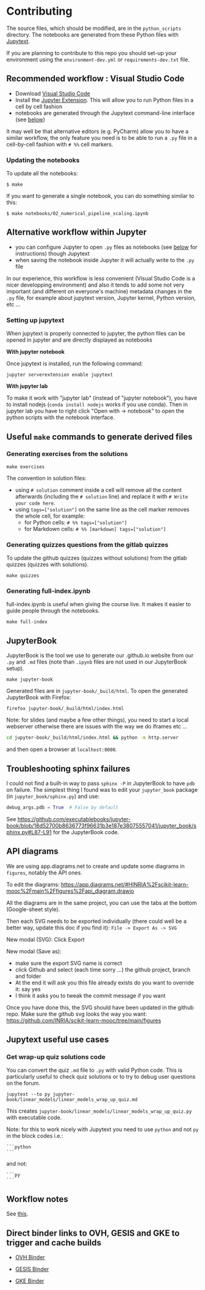 # Contributing

The source files, which should be modified, are in the `python_scripts`
directory. The notebooks are generated from these Python files with
[Jupytext](https://jupytext.readthedocs.io/).

If you are planning to contribute to this repo you should set-up your
environment using the `environment-dev.yml` or `requirements-dev.txt` file.

## Recommended workflow : Visual Studio Code

- Download [Visual Studio Code](https://code.visualstudio.com/)
- Install the [Jupyter Extension](https://marketplace.visualstudio.com/items?itemName=ms-toolsai.jupyter).
  This will allow you to run Python files in a cell by cell fashion
- notebooks are generated through the Jupytext command-line interface (see
  [below](#updating-the-notebooks))

It may well be that alternative editors (e.g. PyCharm) allow you to have a
similar workflow, the only feature you need is to be able to run a `.py` file
in a cell-by-cell fashion with `# %%` cell markers.

### Updating the notebooks

To update all the notebooks:

```
$ make
```

If you want to generate a single notebook, you can do something similar to this:
```
$ make notebooks/02_numerical_pipeline_scaling.ipynb
```

## Alternative workflow within Jupyter

- you can configure Jupyter to open `.py` files as notebooks (see
  [below](#setting-up-jupytext) for instructions) though Jupytext
- when saving the notebook inside Jupyter it will actually write to the `.py` file

In our experience, this workflow is less convenient (Visual Studio Code is a
nicer developping environment) and also it tends to add some not very important
(and different on everyone's machine) metadata changes in the `.py` file, for
example about jupytext version, Jupyter kernel, Python version, etc ...

### Setting up jupytext

When jupytext is properly connected to jupyter, the python files can be
opened in jupyter and are directly displayed as notebooks

**With jupyter notebook**

Once jupytext is installed, run the following command:

```
jupyter serverextension enable jupytext
```

**With jupyter lab**

To make it work with "jupyter lab" (instead of
"jupyter notebook"), you have to install nodejs (`conda install nodejs`
works if you use conda). Then in jupyter lab you have to right click
"Open with -> notebook" to open the python scripts with the notebook
interface.

## Useful `make` commands to generate derived files

### Generating exercises from the solutions

```
make exercises
```

The convention in solution files:
- using `# solution` comment inside a cell will remove all the content afterwards
  (including the `# solution` line) and replace it with `# Write your code here`.
- using `tags=["solution"]` on the same line as the cell marker removes the
  whole cell, for example:
  + for Python cells: `# %% tags=["solution"]`
  + for Markdown cells: `# %% [markdown] tags=["solution"]`

### Generating quizzes questions from the gitlab quizzes

To update the github quizzes (quizzes without solutions) from the gitlab
quizzes (quizzes with solutions).

```
make quizzes
```

### Generating full-index.ipynb

full-index.ipynb is useful when giving the course live. It makes it easier to guide people
through the notebooks.

```
make full-index
```

## JupyterBook

JupyterBook is the tool we use to generate our .github.io website from our
`.py` and `.md` files (note than `.ipynb` files are not used in our JupyterBook
setup).

```
make jupyter-book
```

Generated files are in `jupyter-book/_build/html`. To open the generated JupyterBook with Firefox:
```
firefox jupyter-book/_build/html/index.html
```

Note: for slides (and maybe a few other things), you need to start a local
webserver otherwise there are issues with the way we do iframes etc ...

```sh
cd jupyter-book/_build/html/index.html && python -m http.server
```

and then open a browser at `localhost:8000`.

## Troubleshooting sphinx failures

I could not find a built-in way to pass `sphinx -P` in JupyterBook to have `pdb`
on failure. The simplest thing I found was to edit your `jupyter_book` package
(in `jupyter_book/sphinx.py`) and use:
```py
debug_args.pdb = True  # False by default
```
See https://github.com/executablebooks/jupyter-book/blob/18d52700b8636773f96631b3e187e38075557041/jupyter_book/sphinx.py#L87-L91
for the JupyterBook code.

## API diagrams

We are using app.diagrams.net to create and update some diagrams in `figures`,
notably the API ones.

To edit the diagrams:
https://app.diagrams.net/#HINRIA%2Fscikit-learn-mooc%2Fmain%2Ffigures%2Fapi_diagram.drawio

All the diagrams are in the same project, you can use the tabs at the bottom
(Google-sheet style).

Then each SVG needs to be exported individually (there could well be a better
way, update this doc if you find it): `File -> Export As -> SVG`

New modal (SVG): Click Export

New modal (Save as):
- make sure the export SVG name is correct
- click Github and select (each time sorry ...) the github project, branch and
  folder
- At the end it will ask you this file already exists do you want to override
  it: say yes
- I think it asks you to tweak the commit message if you want

Once you have done this, the SVG should have been updated in the github repo.
Make sure the github svg looks the way you want:
https://github.com/INRIA/scikit-learn-mooc/tree/main/figures

## Jupytext useful use cases

### Get wrap-up quiz solutions code

You can convert the quiz `.md` file to `.py` with valid Python code. This is
particularly useful to check quiz solutions or to try to debug user questions
on the forum.

```
jupytext --to py jupyter-book/linear_models/linear_models_wrap_up_quiz.md
```

This creates `jupyter-book/linear_models/linear_models_wrap_up_quiz.py` with
executable code.

Note: for this to work nicely with Jupytext you need to use `python` and not
`py` in the block codes i.e.:
``````
```python
```
``````

and not:
``````
```py
```
``````

##  Workflow notes

See [this](./workflow-notes.md).

## Direct binder links to OVH, GESIS and GKE to trigger and cache builds


- [OVH Binder](https://ovh.mybinder.org/v2/gh/INRIA/scikit-learn-mooc/main?filepath=full-index.ipynb)

- [GESIS Binder](https://gesis.mybinder.org/v2/gh/INRIA/scikit-learn-mooc/main?filepath=full-index.ipynb)

- [GKE Binder](https://gke.mybinder.org/v2/gh/INRIA/scikit-learn-mooc/main?filepath=full-index.ipynb)
